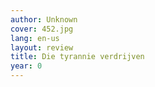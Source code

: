 ```yaml
---
author: Unknown
cover: 452.jpg
lang: en-us
layout: review
title: Die tyrannie verdrijven
year: 0
---
```


